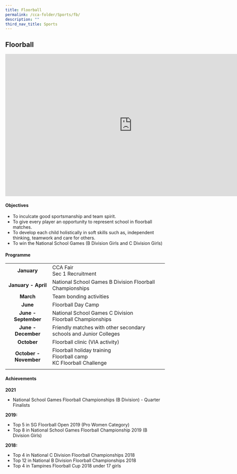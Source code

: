 ```yaml
---
title: Floorball
permalink: /cca-folder/Sports/fb/
description: ""
third_nav_title: Sports
---
```

## Floorball

<iframe allowfullscreen="true" height="450" width="800" frameborder="0" src="https://docs.google.com/presentation/d/e/2PACX-1vR5b22qWiWytaY9vbQeDBfIdtJGP_LLRB4wRF-EGQ1M314hEamdwWroAmcBfqBf-j34yOJiaVTkSqsg/embed?start=false&amp;loop=false&amp;delayms=3000"></iframe>

#### Objectives

*   To inculcate good sportsmanship and team spirit.
*   To give every player an opportunity to represent school in floorball matches.
*   To develop each child holistically in soft skills such as, independent thinking, teamwork and care for others.
*   To win the National School Games (B Division Girls and C Division Girls)

#### Programme 

|   |   |
|:-:|---|
| **January**  | CCA Fair<br>Sec 1 Recruitment  |
| **January - April**  | National School Games B Division Floorball Championships  |
| **March**  | Team bonding activities  |
| **June**  | Floorball Day Camp  |
| **June - September**  | National School Games C Division Floorball&nbsp;Championships  |
| **June - December**  | Friendly matches with other secondary schools and&nbsp;Junior Colleges  |
| **October**  | Floorball clinic (VIA activity)  |
| **October - November**  | Floorball holiday training  <br>Floorball camp  <br>KC Floorball Challenge  |
|   |   |

#### Achievements 

**2021**  <br>
*   National School Games Floorball Championships (B Division) - Quarter Finalists  
    
**2019:**<br>
*   Top 5 in SG Floorball Open 2019 (Pro Women Category)
*   Top 8 in National School Games Floorball Championship 2019 (B Division Girls)

**2018:**<br>
*   Top 4 in National C Division Floorball Championships 2018
*   Top 12 in National B Division Floorball Championships 2018
*   Top 4 in Tampines Floorball Cup 2018 under 17 girls